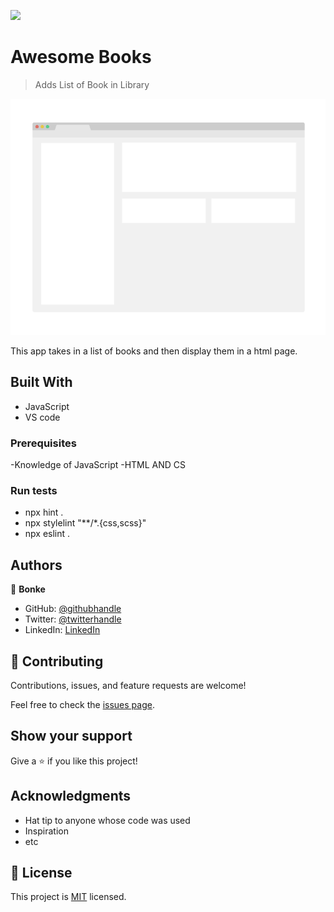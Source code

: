 ![](https://img.shields.io/badge/Microverse-blueviolet)

# Awesome Books

> Adds List of Book in Library

![screenshot](./app_screenshot.png)

This app takes in a list of books and then display them in a html page.

## Built With

- JavaScript
- VS code


### Prerequisites
-Knowledge of JavaScript
-HTML AND CS

### Run tests
- npx hint .
- npx stylelint "**/*.{css,scss}"
- npx eslint .


## Authors

👤 **Bonke**

- GitHub: [@githubhandle](https://github.com/BonkeGcobo)
- Twitter: [@twitterhandle](https://twitter.com/bonke_gcobo)
- LinkedIn: [LinkedIn](https://www.linkedin.com/in/bonke-gcobo-28a763125/)

## 🤝 Contributing

Contributions, issues, and feature requests are welcome!

Feel free to check the [issues page](../../issues/).

## Show your support

Give a ⭐️ if you like this project!

## Acknowledgments

- Hat tip to anyone whose code was used
- Inspiration
- etc

## 📝 License

This project is [MIT](./MIT.md) licensed.
